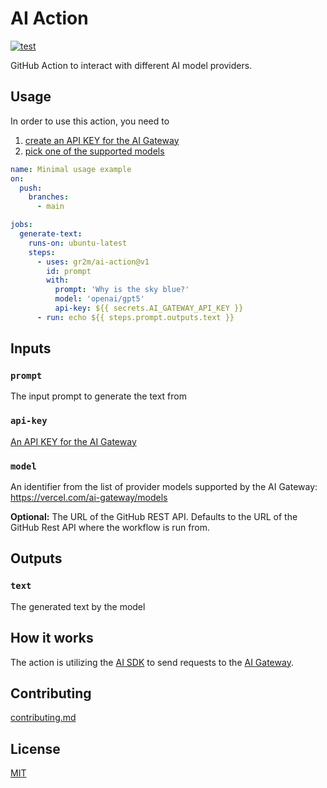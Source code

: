 # AI Action

[![test](https://github.com/gr2m/ai-action/actions/workflows/test.yml/badge.svg)](https://github.com/gr2m/ai-action/actions/workflows/test.yml)

GitHub Action to interact with different AI model providers.

## Usage

In order to use this action, you need to 

1. [create an API KEY for the AI Gateway](https://vercel.com/d?to=%2F%5Bteam%5D%2F%7E%2Fai%2Fapi-keys)
2. [pick one of the supported models](https://vercel.com/ai-gateway/models)


```yaml
name: Minimal usage example
on:
  push:
    branches:
      - main

jobs:
  generate-text:
    runs-on: ubuntu-latest
    steps:
      - uses: gr2m/ai-action@v1
        id: prompt
        with:
          prompt: 'Why is the sky blue?'
          model: 'openai/gpt5'
          api-key: ${{ secrets.AI_GATEWAY_API_KEY }}
      - run: echo ${{ steps.prompt.outputs.text }}
```

## Inputs

### `prompt`

The input prompt to generate the text from

### `api-key`

[An API KEY for the AI Gateway](https://vercel.com/d?to=%2F%5Bteam%5D%2F%7E%2Fai%2Fapi-keys)

### `model`

An identifier from the list of provider models supported by the AI Gateway:
https://vercel.com/ai-gateway/models

**Optional:** The URL of the GitHub REST API. Defaults to the URL of the GitHub Rest API where the workflow is run from.

## Outputs

### `text`

The generated text by the model

## How it works

The action is utilizing the [AI SDK](https://ai-sdk.dev/) to send requests to the [AI Gateway](https://vercel.com/ai-gateway).

## Contributing

[contributing.md](contributing.md)

## License

[MIT](license.md)
